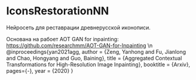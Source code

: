 # IconsRestorationNN
Нейросеть для реставрации древнерусской иконописи.

Основана на рабоет AOT GAN for inpainting: https://github.com/researchmm/AOT-GAN-for-Inpainting \n
@inproceedings{yan2021agg,
  author = {Zeng, Yanhong and Fu, Jianlong and Chao, Hongyang and Guo, Baining},
  title = {Aggregated Contextual Transformations for High-Resolution Image Inpainting},
  booktitle = {Arxiv},
  pages={-},
  year = {2020}
}

